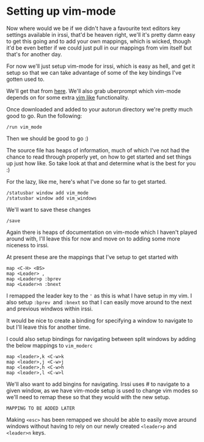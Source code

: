 Setting up vim-mode
===================

Now where would we be if we didn't have a favourite text editors key settings
available in irssi, that'd be heaven right, we'll it's pretty damn easy to get
this going and to add your own mappings, which is wicked, though it'd be even
better if we could just pull in our mappings from vim itself but that's for
another day.

For now we'll just setup vim-mode for irssi, which is easy as hell, and get it
setup so that we can take advantage of some of the key bindings I've gotten
used to.

We'll get that from
[here](http://raw.github.com/shabble/irssi-scripts/master/vim-mode/vim_mode.pl).
We'll also grab uberprompt which vim-mode depends on for some extra
[vim like](http://raw.github.com/shabble/irssi-scripts/master/prompt_info/uberprompt.pl)
functionality.

Once downloaded and added to your autorun directory we're pretty much good to
go. Run the following:

    /run vim_mode

Then we should be good to go :)

The source file has heaps of information, much of which I've not had the chance
to read through properly yet, on how to get started and set things up just how
like. So take look at that and determine what is the best for you :)

For the lazy, like me, here's what I've done so far to get started.

    /statusbar window add vim_mode
    /statusbar window add vim_windows

We'll want to save these changes

    /save

Again there is heaps of documentation on vim-mode which I haven't played around
with, I'll leave this for now and move on to adding some more niceness to
irssi.

At present these are the mappings that I've setup to get started with

    map <C-H> <BS>
    map <Leader> ,
    map <Leader>p :bprev
    map <Leader>n :bnext
 
 I remapped the leader key to the `'` as this is what I have setup in my vim. I
 also setup `:bprev `and `:bnext` so that I can easily move around to the next
 and previous windwos within irssi.

 It would be nice to create a binding for specifying a window to navigate to
 but I'll leave this for another time.

 I could also setup bindings for navigating between split windows by adding the below mappings to  `vim_moderc`

    map <leader>,k <C-w>k
    map <leader>,j <C-w>j
    map <leader>,h <C-w>h
    map <leader>,l <C-w>l

We'll also want to add bingins for navigating. Irssi uses <ESC> # to navigate
to a given window, as we have vim-mode setup <ESC> is used to change vim modes
so we'll need to remap these so that they would with the new setup.

    MAPPING TO BE ADDED LATER

Making `<esc>` has been remapped we should be able to easily move around
windows without having to rely on our newly created `<leader>p` and `<leader>n`
keys.
